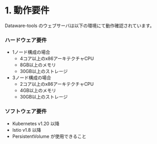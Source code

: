 # 1. 動作要件

Dataware-tools のウェブサーバは以下の環境にて動作確認されています。

### ハードウェア要件

* 1ノード構成の場合
  * 4コア以上のx86アーキテクチャCPU
  * 8GB以上のメモリ
  * 30GB以上のストレージ
* 3ノード構成の場合
  * 2コア以上のx86アーキテクチャCPU
  * 4GB以上のメモリ
  * 30GB以上のストレージ

### ソフトウェア要件

* Kubernetes v1.20 以降
* Istio v1.8 以降
* PersistentVolume が使用できること
